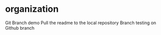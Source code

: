 # organization
Git Branch demo
Pull the readme to the local repository 
Branch testing on Github branch
